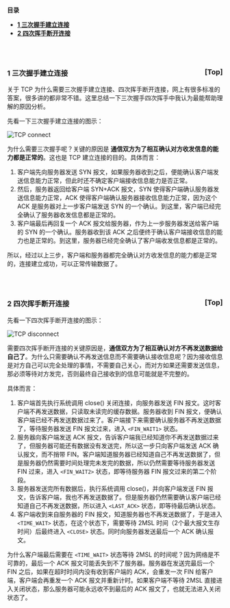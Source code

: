 <a name="index">**目录**</a>

- <a href="#ch1">**1 三次握手建立连接**</a>
- <a href="#ch2">**2 四次挥手断开连接**</a>

<br>
<br>

### <a name="ch1">1 三次握手建立连接</a><a style="float:right;text-decoration:none;" href="#index">[Top]</a>

关于 TCP 为什么需要三次握手建立连接、四次挥手断开连接，网上有很多标准的答案，很多讲的都非常不错。这里总结一下三次握手四次挥手中我认为最能帮助理解的原因分析。

先看一下三次握手建立连接的图示：

![TCP connect](https://raw.githubusercontent.com/huanzhiyazi/articles/master/%E6%8A%80%E6%9C%AF/%E7%BD%91%E7%BB%9C/%E7%90%86%E8%A7%A3TCP%E4%B8%89%E6%AC%A1%E6%8F%A1%E6%89%8B%E5%92%8C%E5%9B%9B%E6%AC%A1%E6%8C%A5%E6%89%8B/images/tcp_connect.png "TCP connect")

为什么需要三次握手呢？关键的原因是 **通信双方为了相互确认对方收发信息的能力都是正常的**。这也是 TCP 建立连接的目的。具体而言：

1. 客户端先向服务器发送 SYN 报文，如果服务器收到之后，便能确认客户端发送信息能力正常，但此时还不确定客户端接收信息能力是否正常。
2. 然后，服务器返回给客户端 SYN+ACK 报文，SYN 使得客户端确认服务器发送信息能力正常，ACK 使得客户端确认服务器接收信息能力正常，因为这个 ACK 是服务器对上一步客户端发送 SYN 的一个确认。到这里，客户端已经完全确认了服务器收发信息都是正常的。
3. 客户端最后再回复一个 ACK 报文给服务器，作为上一步服务器发送给客户端的 SYN 的一个确认。服务器收到该 ACK 之后便终于确认客户端接收信息的能力也是正常的。到这里，服务器已经完全确认了客户端收发信息都是正常的。

所以，经过以上三步，客户端和服务器都完全确认对方收发信息的能力都是正常的，连接建立成功，可以正常传输数据了。

<br>
<br>

### <a name="ch2">2 四次挥手断开连接</a><a style="float:right;text-decoration:none;" href="#index">[Top]</a>

先看一下四次挥手断开连接的图示：

![TCP disconnect](https://raw.githubusercontent.com/huanzhiyazi/articles/master/%E6%8A%80%E6%9C%AF/%E7%BD%91%E7%BB%9C/%E7%90%86%E8%A7%A3TCP%E4%B8%89%E6%AC%A1%E6%8F%A1%E6%89%8B%E5%92%8C%E5%9B%9B%E6%AC%A1%E6%8C%A5%E6%89%8B/images/tcp_disconnect.png "TCP disconnect")

需要四次挥手断开连接的关键原因是，**通信双方为了相互确认对方不再发送数据给自己了**。为什么只需要确认不再发送信息而不需要确认接收信息呢？因为接收信息是对方自己可以完全处理的事情，不需要自己关心，而对方如果还需要发送信息，那必须等待对方发完，否则最终自己接收到的信息可能就是不完整的。

具体而言：

1. 客户端首先执行系统调用 close() 关闭连接，向服务器发送 FIN 报文。这时客户端不再发送数据，只读取未读完的缓存数据。服务器收到 FIN 报文，便确认客户端已经不再发送数据过来了。客户端接下来需要确认服务器不再发送数据了，等待服务器发送 FIN 报文过来，进入 `<FIN_WAIT1>` 状态。
2. 服务器向客户端发送 ACK 报文，告诉客户端我已经知道你不再发送数据过来了，但服务器可能还有数据没有发送完，所以这一步只向客户端发送 ACK 确认报文，而不捎带 FIN。客户端知道服务器已经知道自己不再发送数据了，但是服务器仍然需要时间处理完未发完的数据，所以仍然需要等待服务器发送 FIN 过来，进入 `<FIN_WAIT2>` 状态，即等待服务器 FIN 报文过来的第二个阶段。
3. 服务器发送完所有数据后，执行系统调用 close()，并向客户端发送 FIN 报文，告诉客户端，我也不再发送数据了。但是服务器仍然需要确认客户端已经知道自己不再发送数据，所以进入 `<LAST_ACK>` 状态，即等待最后确认状态。
4. 客户端收到来自服务器的 FIN 报文，知道服务器也不再发送数据了，于是进入 `<TIME_WAIT>` 状态，在这个状态下，需要等待 2MSL 时间（2个最大报文生存时间）后最终进入 `<CLOSE>` 状态。同时向服务器发送最后一个 ACK 确认报文。

为什么客户端最后需要在 `<TIME_WAIT>` 状态等待 2MSL 的时间呢？因为网络是不可靠的，最后一个 ACK 报文可能丢失到不了服务器。服务器在发送完最后一个 FIN 之后，如果在超时时间内没有收到客户端的 ACK，会重发一次 FIN 给客户端，客户端会再重发一个 ACK 报文并重新计时。如果客户端不等待 2MSL 直接进入关闭状态，那么服务器可能永远收不到最后的 ACK 报文了，也就无法进入关闭状态了。





























































